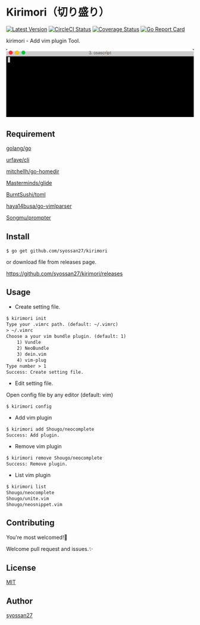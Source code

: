 # Kirimori（切り盛り）
[![Latest Version](https://img.shields.io/github/release/syossan27/kirimori.svg)](https://github.com/syossan27/kirimori/releases)
[![CircleCI Status](https://circleci.com/gh/syossan27/kirimori.svg?style=shield)](https://circleci.com/gh/syossan27/kirimori)
[![Coverage Status](https://coveralls.io/repos/github/syossan27/kirimori/badge.svg?branch=master)](https://coveralls.io/github/syossan27/kirimori?branch=master)
[![Go Report Card](https://goreportcard.com/badge/github.com/syossan27/kirimori)](https://goreportcard.com/report/github.com/syossan27/kirimori)

kirimori - Add vim plugin Tool.

![screenshot](screenshot.gif)

## Requirement
[golang/go](https://github.com/golang/go)

[urfave/cli](https://github.com/urfave/cli)

[mitchellh/go-homedir](https://github.com/mitchellh/go-homedir)

[Masterminds/glide](https://github.com/Masterminds/glide)

[BurntSushi/toml](https://github.com/BurntSushi/toml)

[haya14busa/go-vimlparser](https://github.com/haya14busa/go-vimlparser)

[Songmu/prompter](https://github.com/Songmu/prompter)

## Install
````
$ go get github.com/syossan27/kirimori
````

or download file from releases page.

https://github.com/syossan27/kirimori/releases

## Usage

- Create setting file.

```
$ kirimori init
Type your .vimrc path. (default: ~/.vimrc)
> ~/.vimrc
Choose a your vim bundle plugin. (default: 1)
	1) Vundle
	2) NeoBundle
	3) dein.vim
	4) vim-plug
Type number > 1
Success: Create setting file.
```

- Edit setting file.

Open config file by any editor (default: vim)

```
$ kirimori config
```

- Add vim plugin

```
$ kirimori add Shougo/neocomplete
Success: Add plugin.
```

- Remove vim plugin

```
$ kirimori remove Shougo/neocomplete
Success: Remove plugin.
```

- List vim plugin

```
$ kirimori list
Shougo/neocomplete
Shougo/unite.vim
Shougo/neosnippet.vim
```

## Contributing

You're most welcomed!💓

Welcome pull request and issues.✨

## License

[MIT](https://github.com/tcnksm/tool/blob/master/LICENCE)

## Author

[syossan27](https://github.com/syossan27)
